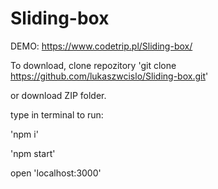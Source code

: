# Sliding-box

DEMO: https://www.codetrip.pl/Sliding-box/

To download, clone repozitory 'git clone https://github.com/lukaszwcislo/Sliding-box.git'

or download ZIP folder.

type in terminal to run:

'npm i'

'npm start'

 open 'localhost:3000'
